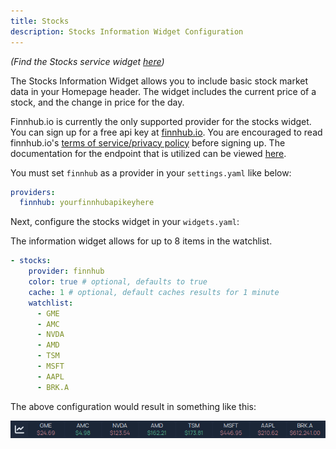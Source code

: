 ```yaml
---
title: Stocks
description: Stocks Information Widget Configuration
---
```


_(Find the Stocks service widget [here](../services/stocks.md))_

The Stocks Information Widget allows you to include basic stock market data in
your Homepage header. The widget includes the current price of a stock, and the
change in price for the day.

Finnhub.io is currently the only supported provider for the stocks widget.
You can sign up for a free api key at [finnhub.io](https://finnhub.io).
You are encouraged to read finnhub.io's
[terms of service/privacy policy](https://finnhub.io/terms-of-service) before
signing up. The documentation for the endpoint that is utilized can be viewed
[here](https://finnhub.io/docs/api/quote).

You must set `finnhub` as a provider in your `settings.yaml` like below:

```yaml
providers:
  finnhub: yourfinnhubapikeyhere
```

Next, configure the stocks widget in your `widgets.yaml`:

The information widget allows for up to 8 items in the watchlist.

```yaml
- stocks:
    provider: finnhub
    color: true # optional, defaults to true
    cache: 1 # optional, default caches results for 1 minute
    watchlist:
      - GME
      - AMC
      - NVDA
      - AMD
      - TSM
      - MSFT
      - AAPL
      - BRK.A
```

The above configuration would result in something like this:

![Example of Stocks Widget](../../assets/widget_stocks_demo.png)

